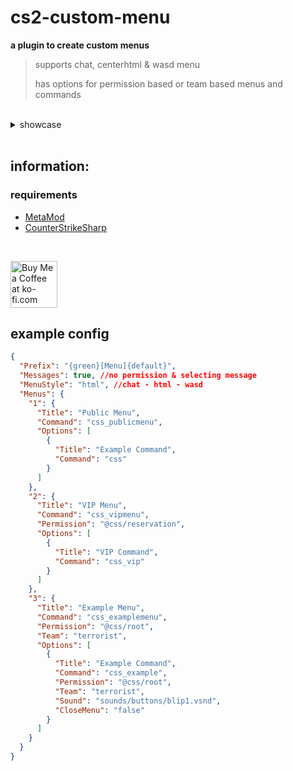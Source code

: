 # cs2-custom-menu
**a plugin to create custom menus**
> supports chat, centerhtml & wasd menu
>
> has options for permission based or team based menus and commands

<br>

<details>
	<summary>showcase</summary>
	<video src="https://github.com/user-attachments/assets/07574910-1b56-48e4-90de-39342743bdaa">
</details>

<br>

## information:

### requirements
- [MetaMod](https://cs2.poggu.me/metamod/installation)
- [CounterStrikeSharp](https://github.com/roflmuffin/CounterStrikeSharp)

<br>

<a href='https://ko-fi.com/G2G2Y3Z9R' target='_blank'><img style='border:0px; height:75px;' src='https://storage.ko-fi.com/cdn/brandasset/kofi_s_tag_dark.png?_gl=1*6vhavf*_gcl_au*MTIwNjcwMzM4OC4xNzE1NzA0NjM5*_ga*NjE5MjYyMjkzLjE3MTU3MDQ2MTM.*_ga_M13FZ7VQ2C*MTcyMjIwMDA2NS4xNy4xLjE3MjIyMDA0MDUuNjAuMC4w' border='0' alt='Buy Me a Coffee at ko-fi.com' /></a> <br>

## example config
```json
{
  "Prefix": "{green}[Menu]{default}",
  "Messages": true, //no permission & selecting message
  "MenuStyle": "html", //chat - html - wasd
  "Menus": {
    "1": {
      "Title": "Public Menu",
      "Command": "css_publicmenu",
      "Options": [
        {
          "Title": "Example Command",
          "Command": "css"
        }
      ]
    },
    "2": {
      "Title": "VIP Menu",
      "Command": "css_vipmenu",
      "Permission": "@css/reservation",
      "Options": [
        {
          "Title": "VIP Command",
          "Command": "css_vip"
        }
      ]
    },
    "3": {
      "Title": "Example Menu",
      "Command": "css_examplemenu",
      "Permission": "@css/root",
      "Team": "terrorist",
      "Options": [
        {
          "Title": "Example Command",
          "Command": "css_example",
          "Permission": "@css/root",
          "Team": "terrorist",
          "Sound": "sounds/buttons/blip1.vsnd",
          "CloseMenu": "false"
        }
      ]
    }
  }
}
```
